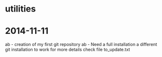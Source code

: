 utilities
=========
# 2014-11-11
  ab - creation of my first git repository
  ab - Need a full installation a different git installation to work for more details check file to_update.txt
